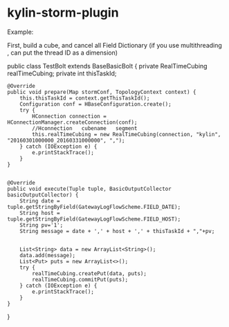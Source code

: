 # kylin-storm-plugin

   Example:


   First, build a cube, and cancel all Field Dictionary (if you use multithreading , can put the thread ID as a dimension)


   public class TestBolt extends BaseBasicBolt {
    private RealTimeCubing realTimeCubing;
    private int thisTaskId;

    @Override
    public void prepare(Map stormConf, TopologyContext context) {
        this.thisTaskId = context.getThisTaskId();
        Configuration conf = HBaseConfiguration.create();
        try {
            HConnection connection = HConnectionManager.createConnection(conf);
            //Hconnection   cubename   segment
            this.realTimeCubing = new RealTimeCubing(connection, "kylin", "20160301000000_20160331000000", ",");
        } catch (IOException e) {
            e.printStackTrace();
        }
    }


    @Override
    public void execute(Tuple tuple, BasicOutputCollector basicOutputCollector) {
        String date = tuple.getStringByField(GatewayLogFlowScheme.FIELD_DATE);
        String host = tuple.getStringByField(GatewayLogFlowScheme.FIELD_HOST);
        String pv='1';
        String message = date + ',' + host + ',' + thisTaskId + ","+pv;


        List<String> data = new ArrayList<String>();
        data.add(message);
        List<Put> puts = new ArrayList<>();
        try {
            realTimeCubing.createPut(data, puts);
            realTimeCubing.commitPut(puts);
        } catch (IOException e) {
            e.printStackTrace();
        }
    }


}

